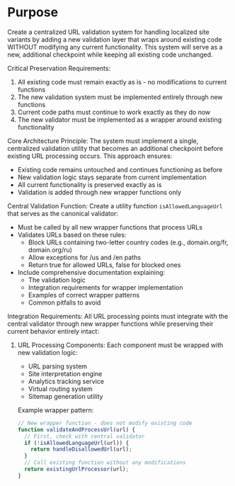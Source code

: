 # Purpose

Create a centralized URL validation system for handling localized site variants by adding a new validation layer that wraps around existing code WITHOUT modifying any current functionality. This system will serve as a new, additional checkpoint while keeping all existing code unchanged.

Critical Preservation Requirements:

1. All existing code must remain exactly as is - no modifications to current functions
2. The new validation system must be implemented entirely through new functions
3. Current code paths must continue to work exactly as they do now
4. The new validator must be implemented as a wrapper around existing functionality

Core Architecture Principle:
The system must implement a single, centralized validation utility that becomes an additional checkpoint before existing URL processing occurs. This approach ensures:

- Existing code remains untouched and continues functioning as before
- New validation logic stays separate from current implementation
- All current functionality is preserved exactly as is
- Validation is added through new wrapper functions only

Central Validation Function:
Create a utility function `isAllowedLanguageUrl` that serves as the canonical validator:

- Must be called by all new wrapper functions that process URLs
- Validates URLs based on these rules:
  - Block URLs containing two-letter country codes (e.g., domain.org/fr, domain.org/ru)
  - Allow exceptions for /us and /en paths
  - Return true for allowed URLs, false for blocked ones
- Include comprehensive documentation explaining:
  - The validation logic
  - Integration requirements for wrapper implementation
  - Examples of correct wrapper patterns
  - Common pitfalls to avoid

Integration Requirements:
All URL processing points must integrate with the central validator through new wrapper functions while preserving their current behavior entirely intact:

1. URL Processing Components:
   Each component must be wrapped with new validation logic:
   - URL parsing system
   - Site interpretation engine
   - Analytics tracking service
   - Virtual routing system
   - Sitemap generation utility

   Example wrapper pattern:

   ```javascript
   // New wrapper function - does not modify existing code
   function validateAndProcessUrl(url) {
     // First, check with central validator
     if (!isAllowedLanguageUrl(url)) {
       return handleDisallowedUrl(url);
     }
     // Call existing function without any modifications
     return existingUrlProcessor(url);
   }
